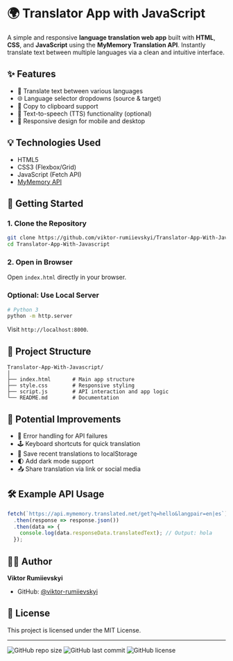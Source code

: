 
# 🌍 Translator App with JavaScript

A simple and responsive **language translation web app** built with **HTML**, **CSS**, and **JavaScript** using the **MyMemory Translation API**. Instantly translate text between multiple languages via a clean and intuitive interface.

## ✨ Features

- 🔄 Translate text between various languages
- 🌐 Language selector dropdowns (source & target)
- 🧠 Copy to clipboard support
- 🎤 Text-to-speech (TTS) functionality (optional)
- 📱 Responsive design for mobile and desktop

## 💡 Technologies Used

- HTML5
- CSS3 (Flexbox/Grid)
- JavaScript (Fetch API)
- [MyMemory API](https://mymemory.translated.net/)

## 🚀 Getting Started

### 1. Clone the Repository

```bash
git clone https://github.com/viktor-rumiievskyi/Translator-App-With-Javascript.git
cd Translator-App-With-Javascript
```

### 2. Open in Browser

Open `index.html` directly in your browser.

### Optional: Use Local Server

```bash
# Python 3
python -m http.server
```

Visit `http://localhost:8000`.

## 📁 Project Structure

```
Translator-App-With-Javascript/
│
├── index.html       # Main app structure
├── style.css        # Responsive styling
├── script.js        # API interaction and app logic
└── README.md        # Documentation
```


## 🌟 Potential Improvements

- 🔐 Error handling for API failures
- 🕹️ Keyboard shortcuts for quick translation
- 🧭 Save recent translations to localStorage
- 🌓 Add dark mode support
- 📤 Share translation via link or social media

## 🛠 Example API Usage

```javascript
fetch(`https://api.mymemory.translated.net/get?q=hello&langpair=en|es`)
  .then(response => response.json())
  .then(data => {
    console.log(data.responseData.translatedText); // Output: hola
  });
```

## 👨‍💻 Author

**Viktor Rumiievskyi**  
- GitHub: [@viktor-rumiievskyi](https://github.com/viktor-rumiievskyi)

## 📄 License

This project is licensed under the MIT License.

---

![GitHub repo size](https://img.shields.io/github/repo-size/viktor-rumiievskyi/Translator-App-With-Javascript)
![GitHub last commit](https://img.shields.io/github/last-commit/viktor-rumiievskyi/Translator-App-With-Javascript)
![GitHub license](https://img.shields.io/github/license/viktor-rumiievskyi/Translator-App-With-Javascript)

